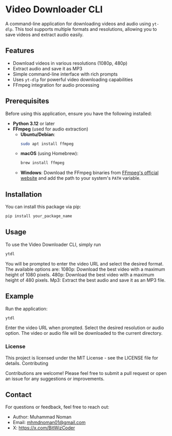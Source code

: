 # Video Downloader CLI

A command-line application for downloading videos and audio using `yt-dlp`. This tool supports multiple formats and resolutions, allowing you to save videos and extract audio easily.

## Features

- Download videos in various resolutions (1080p, 480p)
- Extract audio and save it as MP3
- Simple command-line interface with rich prompts
- Uses `yt-dlp` for powerful video downloading capabilities
- FFmpeg integration for audio processing

## Prerequisites

Before using this application, ensure you have the following installed:

- **Python 3.12** or later
- **FFmpeg** (used for audio extraction)
  - **Ubuntu/Debian**: 
    ```bash
    sudo apt install ffmpeg
    ```
  - **macOS** (using Homebrew): 
    ```bash
    brew install ffmpeg
    ```
  - **Windows**: Download the FFmpeg binaries from [FFmpeg's official website](https://ffmpeg.org/download.html) and add the path to your system's `PATH` variable.

## Installation

You can install this package via pip:

```bash
pip install your_package_name
```

## Usage

To use the Video Downloader CLI, simply run

```bash
ytdl
``` 

You will be prompted to enter the video URL and select the desired format. The available options are:
    1080p: Download the best video with a maximum height of 1080 pixels.
    480p: Download the best video with a maximum height of 480 pixels.
    Mp3: Extract the best audio and save it as an MP3 file.


## Example

Run the application:

```bash
ytdl
```
Enter the video URL when prompted.
Select the desired resolution or audio option.
The video or audio file will be downloaded to the current directory.


### License
This project is licensed under the MIT License - see the LICENSE file for details.
Contributing

Contributions are welcome! Please feel free to submit a pull request or open an issue for any suggestions or improvements.

## Contact
For questions or feedback, feel free to reach out:
- Author: Muhammad Noman
- Email: mhmdnoman01@gmail.com
- X: https://x.com/BitWizCoder 

